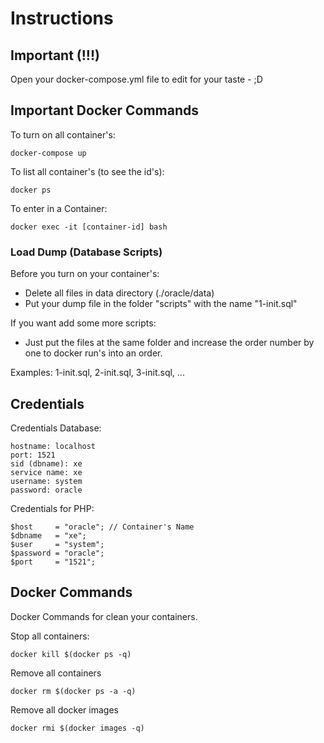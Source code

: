 # Instructions

## Important (!!!)
Open your docker-compose.yml file to edit for your taste - ;D

## Important Docker Commands
To turn on all container's:

```docker-compose up```

To list all container's (to see the id's):

```docker ps```

To enter in a Container:

```docker exec -it [container-id] bash```

### Load Dump (Database Scripts)
Before you turn on your container's: 
- Delete all files in data directory (./oracle/data)
- Put your dump file in the folder "scripts" with the name "1-init.sql"

If you want add some more scripts:
- Just put the files at the same folder and increase the order number by one to docker run's into an order.

Examples: 1-init.sql, 2-init.sql, 3-init.sql, ...

## Credentials
Credentials Database:

    hostname: localhost
    port: 1521
    sid (dbname): xe
    service name: xe
    username: system
    password: oracle

Credentials for PHP:

    $host     = "oracle"; // Container's Name
    $dbname   = "xe";
    $user     = "system";
    $password = "oracle";
    $port     = "1521";

## Docker Commands
Docker Commands for clean your containers.

Stop all containers:

```docker kill $(docker ps -q)```
    
Remove all containers

```docker rm $(docker ps -a -q)```
    
Remove all docker images

```docker rmi $(docker images -q)```